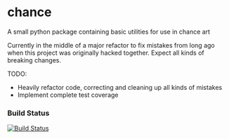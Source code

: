 # chance
A small python package containing basic utilities for use in chance art

Currently in the middle of a major refactor to fix mistakes from long ago when this project was originally hacked together. Expect all kinds of breaking changes.

TODO:
* Heavily refactor code, correcting and cleaning up all kinds of mistakes
* Implement complete test coverage

### Build Status
[![Build Status](https://travis-ci.org/ajyoon/chance.svg?branch=master)](https://travis-ci.org/ajyoon/chance)